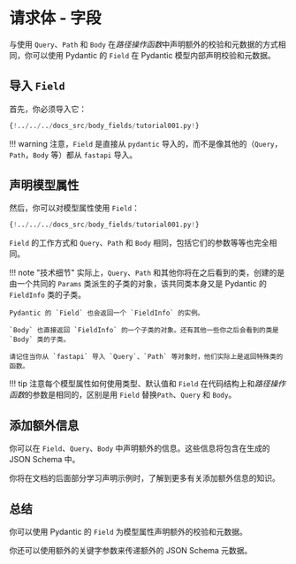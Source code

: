 # 请求体 - 字段

与使用 `Query`、`Path` 和 `Body` 在*路径操作函数*中声明额外的校验和元数据的方式相同，你可以使用 Pydantic 的 `Field` 在 Pydantic 模型内部声明校验和元数据。

## 导入 `Field`

首先，你必须导入它：

```Python hl_lines="2"
{!../../../docs_src/body_fields/tutorial001.py!}
```

!!! warning
    注意，`Field` 是直接从 `pydantic` 导入的，而不是像其他的（`Query`，`Path`，`Body` 等）都从 `fastapi` 导入。

## 声明模型属性

然后，你可以对模型属性使用 `Field`：

```Python hl_lines="9-10"
{!../../../docs_src/body_fields/tutorial001.py!}
```

`Field` 的工作方式和 `Query`、`Path` 和 `Body` 相同，包括它们的参数等等也完全相同。

!!! note "技术细节"
    实际上，`Query`、`Path` 和其他你将在之后看到的类，创建的是由一个共同的 `Params` 类派生的子类的对象，该共同类本身又是 Pydantic 的 `FieldInfo` 类的子类。

    Pydantic 的 `Field` 也会返回一个 `FieldInfo` 的实例。

    `Body` 也直接返回 `FieldInfo` 的一个子类的对象。还有其他一些你之后会看到的类是 `Body` 类的子类。

    请记住当你从 `fastapi` 导入 `Query`、`Path` 等对象时，他们实际上是返回特殊类的函数。

!!! tip
    注意每个模型属性如何使用类型、默认值和 `Field` 在代码结构上和*路径操作函数*的参数是相同的，区别是用 `Field` 替换`Path`、`Query` 和 `Body`。

## 添加额外信息

你可以在 `Field`、`Query`、`Body` 中声明额外的信息。这些信息将包含在生成的 JSON Schema 中。

你将在文档的后面部分学习声明示例时，了解到更多有关添加额外信息的知识。

## 总结

你可以使用 Pydantic 的 `Field` 为模型属性声明额外的校验和元数据。

你还可以使用额外的关键字参数来传递额外的 JSON Schema 元数据。
